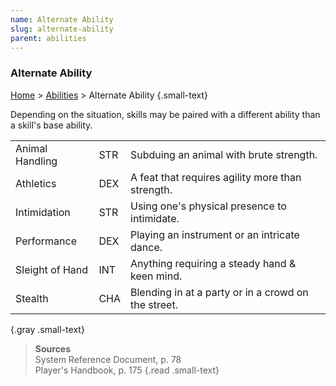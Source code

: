 ```yaml
---
name: Alternate Ability
slug: alternate-ability
parent: abilities
---
```

### Alternate Ability
[Home](dm-operations-center) > [Abilities](abilities) > Alternate Ability {.small-text}

Depending on the situation, skills may be paired with a different ability than a skill's base ability.

||||
|:----------------|:----|:----------------------------------------------------|
| Animal Handling | STR | Subduing an animal with brute strength. |
| Athletics       | DEX | A feat that requires agility more than strength. |
| Intimidation    | STR | Using one's physical presence  to intimidate. |
| Performance     | DEX | Playing an instrument or an intricate dance.  |
| Sleight of Hand | INT | Anything requiring a steady hand & keen mind. |
| Stealth         | CHA | Blending in at a party or in a crowd on the street. |
{.gray .small-text}

> **Sources** <br/>
> System Reference Document, p. 78<br/>
> Player's Handbook, p. 175
{.read .small-text}


